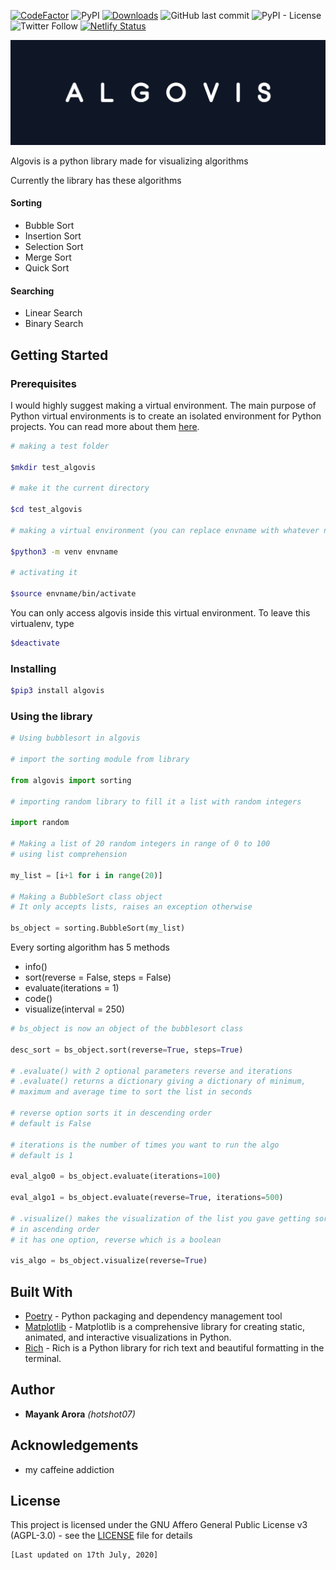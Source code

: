 [![CodeFactor](https://www.codefactor.io/repository/github/hotshot07/algovis/badge/master?s=197e9c6e50413744c0a2c43785a6dee096ee1a4d)](https://www.codefactor.io/repository/github/hotshot07/algovis/overview/master) ![PyPI](https://img.shields.io/pypi/v/algovis) [![Downloads](https://pepy.tech/badge/algovis)](https://pepy.tech/project/algovis) <!-- ![PyPI - Downloads](https://img.shields.io/pypi/dm/algovis) --> ![GitHub last commit](https://img.shields.io/github/last-commit/hotshot07/algovis) ![PyPI - License](https://img.shields.io/pypi/l/algovis) ![Twitter Follow](https://img.shields.io/twitter/follow/gamesetmatch07?style=social) [![Netlify Status](https://api.netlify.com/api/v1/badges/f4cede18-f2c6-4299-abc1-92b8a8ef9995/deploy-status)](https://app.netlify.com/sites/algovisdocs/deploys)

![Algovis](img/algovis_img.PNG?raw=true)

Algovis is a python library made for visualizing algorithms

Currently the library has these algorithms

#### Sorting

- Bubble Sort
- Insertion Sort
- Selection Sort
- Merge Sort
- Quick Sort

#### Searching
- Linear Search
- Binary Search


## Getting Started

### Prerequisites

I would highly suggest making a virtual environment. The main purpose of Python virtual environments is to create an isolated environment for Python projects. You can read more about them [here](https://realpython.com/python-virtual-environments-a-primer/).

```bash
# making a test folder

$mkdir test_algovis

# make it the current directory

$cd test_algovis

# making a virtual environment (you can replace envname with whatever name you like)

$python3 -m venv envname

# activating it

$source envname/bin/activate

```

You can only access algovis inside this virtual environment. To leave this virtualenv, type

```bash
$deactivate
```

### Installing

```bash
$pip3 install algovis
```
### Using the library


```python
# Using bubblesort in algovis

# import the sorting module from library

from algovis import sorting

# importing random library to fill it a list with random integers

import random

# Making a list of 20 random integers in range of 0 to 100
# using list comprehension 

my_list = [i+1 for i in range(20)]

# Making a BubbleSort class object
# It only accepts lists, raises an exception otherwise

bs_object = sorting.BubbleSort(my_list)

```

Every sorting algorithm has 5 methods
* info()
* sort(reverse = False, steps = False)
* evaluate(iterations = 1)
* code()
* visualize(interval = 250)



```python
# bs_object is now an object of the bubblesort class

desc_sort = bs_object.sort(reverse=True, steps=True)

# .evaluate() with 2 optional parameters reverse and iterations
# .evaluate() returns a dictionary giving a dictionary of minimum,
# maximum and average time to sort the list in seconds

# reverse option sorts it in descending order
# default is False

# iterations is the number of times you want to run the algo
# default is 1

eval_algo0 = bs_object.evaluate(iterations=100)

eval_algo1 = bs_object.evaluate(reverse=True, iterations=500)

# .visualize() makes the visualization of the list you gave getting sorted
# in ascending order
# it has one option, reverse which is a boolean

vis_algo = bs_object.visualize(reverse=True)

```

## Built With

* [Poetry](https://python-poetry.org/) - Python packaging and dependency management tool
* [Matplotlib](https://pypi.org/project/matplotlib/) - Matplotlib is a comprehensive library for creating static, animated, and interactive visualizations in Python.  
* [Rich](https://pypi.org/project/rich/) - Rich is a Python library for rich text and beautiful formatting in the terminal.


## Author

* **Mayank Arora** *(hotshot07)* 


## Acknowledgements
* my caffeine addiction

## License

This project is licensed under the GNU Affero General Public License v3 (AGPL-3.0) - see the [LICENSE](LICENSE) file for details


    [Last updated on 17th July, 2020]